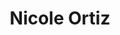 ---
title: "Nicole Ortiz"
image: "images/team/joseph-gonzalez-399972-unsplash.jpg"
jobtitle: "Ayudante - Curso Mecatrónica"
category: estudiante
linkedinurl: ""
weight: 17
---
